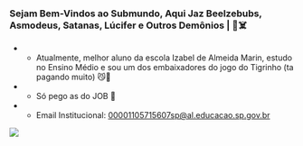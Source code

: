 ### Sejam Bem-Vindos ao Submundo, Aqui Jaz Beelzebubs, Asmodeus, Satanas, Lúcifer e Outros Demônios | 👹☠️

- * Atualmente, melhor aluno da escola Izabel de Almeida Marin, estudo no Ensino Médio e sou um dos embaixadores do jogo do Tigrinho (ta pagando muito) 😼🤑
- * Só pego as do JOB 👄
- * Email Institucional: 00001105715607sp@al.educacao.sp.gov.br 
 
![](https://media1.tenor.com/m/mjzOl55iUUMAAAAC/scary-dark.gif)
